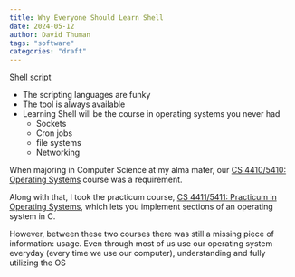 ```yaml
---
title: Why Everyone Should Learn Shell
date: 2024-05-12
author: David Thuman
tags: "software"
categories: "draft"
---
```


[Shell script](https://en.wikipedia.org/wiki/Shell_script)

- The scripting languages are funky
- The tool is always available
- Learning Shell will be the course in operating systems you never had
    - Sockets
    - Cron jobs
    - file systems
    - Networking

When majoring in Computer Science at my alma mater, our [CS 4410/5410: Operating Systems](https://www.cs.cornell.edu/courses/cs4410/2024sp/) course was a requirement. 

Along with that, I took the practicum course, [CS 4411/5411: Practicum in Operating Systems](https://www.cs.cornell.edu/courses/cs4411/2023sp/), which lets you implement sections of an operating system in C. 

However, between these two courses there was still a missing piece of information: usage. Even through most of us use our operating system everyday (every time we use our computer), understanding and fully utilizing the OS 




